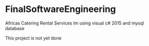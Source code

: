 # FinalSoftwareEngineering
Africas Catering Rental Services
Im using visual c# 2015 and mysql database



This project is not yet done 
